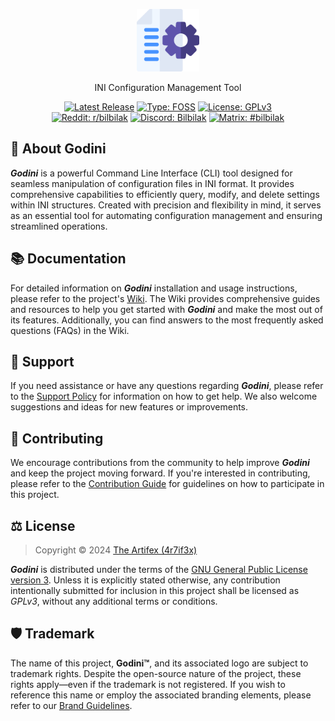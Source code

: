 <p align="center">
    <a href="#">
        <img height="100" src="https://raw.githubusercontent.com/bilbilak/godini/main/.github/assets/godini-icon.png" alt="Icon">
    </a>
</p>

<p align="center">
    INI Configuration Management Tool
</p>

<p align="center">
    <a href="https://github.com/bilbilak/godini/releases/latest">
        <img src="https://img.shields.io/github/v/release/bilbilak/godini?include_prereleases&sort=semver&display_name=tag&style=flat-square&color=blue" alt="Latest Release"></a>
    <a href="https://en.wikipedia.org/wiki/Free_and_open-source_software">
        <img src="https://img.shields.io/badge/type-FOSS-3da639?style=flat-square" alt="Type: FOSS"></a>
    <a href="https://github.com/bilbilak/godini/blob/main/LICENSE.md">
        <img src="https://img.shields.io/badge/license-GPL--3.0-be0000?style=flat-square" alt="License: GPLv3"></a>
    <br>
    <a href="https://www.reddit.com/r/bilbilak">
        <img src="https://img.shields.io/badge/Reddit-r%2Fbilbilak-ff4500?logo=reddit&style=flat-square" alt="Reddit: r/bilbilak"></a>
    <a href="https://discord.gg/zAZATWqVmK">
        <img src="https://img.shields.io/badge/Discord-Bilbilak-5865f2?logo=discord&style=flat-square" alt="Discord: Bilbilak"></a>
    <a href="https://matrix.to/#/#bilbilak:matrix.org">
        <img src="https://img.shields.io/badge/Matrix-%23bilbilak-000000?logo=matrix&style=flat-square" alt="Matrix: #bilbilak"></a>
</p>

## 📖 About Godini

**_Godini_** is a powerful Command Line Interface (CLI) tool designed for seamless manipulation of configuration files in INI format. It provides comprehensive capabilities to efficiently query, modify, and delete settings within INI structures. Created with precision and flexibility in mind, it serves as an essential tool for automating configuration management and ensuring streamlined operations.

## 📚 Documentation

For detailed information on **_Godini_** installation and usage instructions, please refer to the project's [Wiki](https://github.com/bilbilak/godini/wiki). The Wiki provides comprehensive guides and resources to help you get started with **_Godini_** and make the most out of its features. Additionally, you can find answers to the most frequently asked questions (FAQs) in the Wiki.

## 👥 Support

If you need assistance or have any questions regarding **_Godini_**, please refer to the [Support Policy](https://github.com/bilbilak/godini/blob/main/docs/SUPPORT.md) for information on how to get help. We also welcome suggestions and ideas for new features or improvements.

## 🤝 Contributing

We encourage contributions from the community to help improve **_Godini_** and keep the project moving forward. If you're interested in contributing, please refer to the [Contribution Guide](https://github.com/bilbilak/godini/blob/main/docs/CONTRIBUTING.md) for guidelines on how to participate in this project.

## ⚖️ License

> Copyright © 2024 [The Artifex (4r7if3x)](https://github.com/4r7if3x)

**_Godini_** is distributed under the terms of the [GNU General Public License version 3](https://github.com/bilbilak/godini/blob/main/LICENSE.md). Unless it is explicitly stated otherwise, any contribution intentionally submitted for inclusion in this project shall be licensed as _GPLv3_, without any additional terms or conditions.

## 🛡️ Trademark

The name of this project, **Godini™**, and its associated logo are subject to trademark rights. Despite the open-source nature of the project, these rights apply—even if the trademark is not registered. If you wish to reference this name or employ the associated branding elements, please refer to our [Brand Guidelines](https://github.com/bilbilak/godini/blob/main/docs/BRAND_GUIDELINES.md).
